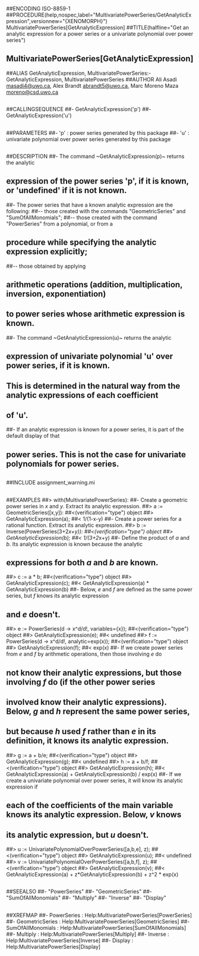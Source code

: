 ##ENCODING ISO-8859-1
##PROCEDURE(help,nospec,label="MultivariatePowerSeries/GetAnalyticExpression",versionnew="{XENOMORPH}") MultivariatePowerSeries[GetAnalyticExpression]
##TITLE(halfline="Get an analytic expression for a power series or a univariate polynomial over power series")
##    MultivariatePowerSeries[GetAnalyticExpression]
##ALIAS GetAnalyticExpression, MultivariatePowerSeries:-GetAnalyticExpression, MultivariatePowerSeries
##AUTHOR Ali Asadi masadi4@uwo.ca, Alex Brandt abrandt5@uwo.ca, Marc Moreno Maza moreno@csd.uwo.ca
##
##CALLINGSEQUENCE
##- GetAnalyticExpression('p')
##- GetAnalyticExpression('u')
##
##PARAMETERS
##- 'p' : power series generated by this package
##- 'u' : univariate polynomial over power series generated by this package
##
##DESCRIPTION
##- The command ~GetAnalyticExpression(p)~ returns the analytic
##  expression of the power series 'p', if it is known, or 'undefined' if it is not known.
##- The power series that have a known analytic expression are the following:
##-- those created with the commands "GeometricSeries" and "SumOfAllMonomials";
##-- those created with the command "PowerSeries" from a polynomial, or from a
##   procedure while specifying the analytic expression explicitly;
##-- those obtained by applying
##  arithmetic operations (addition, multiplication, inversion, exponentiation)
##  to power series whose arithmetic expression is known.
##- The command  ~GetAnalyticExpression(u)~ returns the analytic
##  expression of univariate polynomial 'u' over power series, if it is known.
##  This is determined in the natural way from the analytic expressions of each coefficient
##  of 'u'.
##- If an analytic expression is known for a power series, it is part of the default display of that
##  power series. This is not the case for univariate polynomials for power series.
##
##INCLUDE assignment_warning.mi
##
##EXAMPLES
##> with(MultivariatePowerSeries):
##- Create a geometric power series in _x_ and _y_. Extract its analytic expression.
##> a := GeometricSeries([x,y]):
##<(verification="type") object
##> GetAnalyticExpression(a);
##< 1/(1-x-y)
##- Create a power series for a rational function. Extract its analytic expression.
##> b := Inverse(PowerSeries(3+2*x+y)):
##<(verification="type") object
##> GetAnalyticExpression(b);
##< 1/(3+2*x+y)
##- Define the product of _a_ and _b_. Its analytic expression is known because the analytic
##  expressions for both _a_ and _b_ are known.
##> c := a * b;
##<(verification="type") object
##> GetAnalyticExpression(c);
##< GetAnalyticExpression(a) * GetAnalyticExpression(b)
##- Below, _e_ and _f_ are defined as the same power series, but _f_ knows its analytic expression
##  and _e_ doesn't.
##> e := PowerSeries(d -> x^d/d!, variables={x});
##<(verification="type") object
##> GetAnalyticExpression(e);
##< undefined
##> f := PowerSeries(d -> x^d/d!, analytic=exp(x));
##<(verification="type") object
##> GetAnalyticExpression(f);
##< exp(x)
##- If we create power series from _e_ and _f_ by arithmetic operations, then those involving _e_ do
##  not know their analytic expressions, but those involving _f_ do (if the other power series
##  involved know their analytic expressions). Below, _g_ and _h_ represent the same power series,
##  but because _h_ used _f_ rather than _e_ in its definition, it knows its analytic expression.
##> g := a + b/e;
##<(verification="type") object
##> GetAnalyticExpression(g);
##< undefined
##> h := a + b/f;
##<(verification="type") object
##> GetAnalyticExpression(h);
##< GetAnalyticExpression(a) + GetAnalyticExpression(b) / exp(x)
##- If we create a univariate polynomial over power series, it will know its analytic expression if
##  each of the coefficients of the main variable knows its analytic expression. Below, _v_ knows
##  its analytic expression, but _u_ doesn't.
##> u := UnivariatePolynomialOverPowerSeries([a,b,e], z);
##<(verification="type") object
##> GetAnalyticExpression(u);
##< undefined
##> v := UnivariatePolynomialOverPowerSeries([a,b,f], z);
##<(verification="type") object
##> GetAnalyticExpression(v);
##< GetAnalyticExpression(a) + z*GetAnalyticExpression(b) + z^2 * exp(x)
##
##SEEALSO
##- "PowerSeries"
##- "GeometricSeries"
##- "SumOfAllMonomials"
##- "Multiply"
##- "Inverse"
##- "Display"
##
##XREFMAP
##- PowerSeries : Help:MultivariatePowerSeries[PowerSeries]
##- GeometricSeries : Help:MultivariatePowerSeries[GeometricSeries]
##- SumOfAllMonomials : Help:MultivariatePowerSeries[SumOfAllMonomials]
##- Multiply : Help:MultivariatePowerSeries[Multiply]
##- Inverse : Help:MultivariatePowerSeries[Inverse]
##- Display : Help:MultivariatePowerSeries[Display]
